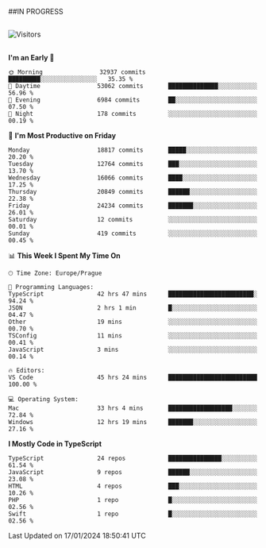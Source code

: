 ##IN PROGRESS
##
![Visitors](https://komarev.com/ghpvc/?username=petrbui&style=for-the-badge&label=Visitors+👀)



##
<!--
[![My GitHub stats](https://github-readme-stats.vercel.app/api?username=petrbui&theme=github_dark)](https://github.com/anuraghazra/github-readme-stats)

[![My wakatime stats](https://github-readme-stats.vercel.app/api/wakatime?username=petrbui&theme=github_dark)](https://github.com/anuraghazra/github-readme-stats)
-->
<!--START_SECTION:waka-->
**I'm an Early 🐤** 

```text
🌞 Morning                32937 commits       █████████░░░░░░░░░░░░░░░░   35.35 % 
🌆 Daytime                53062 commits       ██████████████░░░░░░░░░░░   56.96 % 
🌃 Evening                6984 commits        ██░░░░░░░░░░░░░░░░░░░░░░░   07.50 % 
🌙 Night                  178 commits         ░░░░░░░░░░░░░░░░░░░░░░░░░   00.19 % 
```
📅 **I'm Most Productive on Friday** 

```text
Monday                   18817 commits       █████░░░░░░░░░░░░░░░░░░░░   20.20 % 
Tuesday                  12764 commits       ███░░░░░░░░░░░░░░░░░░░░░░   13.70 % 
Wednesday                16066 commits       ████░░░░░░░░░░░░░░░░░░░░░   17.25 % 
Thursday                 20849 commits       ██████░░░░░░░░░░░░░░░░░░░   22.38 % 
Friday                   24234 commits       ███████░░░░░░░░░░░░░░░░░░   26.01 % 
Saturday                 12 commits          ░░░░░░░░░░░░░░░░░░░░░░░░░   00.01 % 
Sunday                   419 commits         ░░░░░░░░░░░░░░░░░░░░░░░░░   00.45 % 
```


📊 **This Week I Spent My Time On** 

```text
🕑︎ Time Zone: Europe/Prague

💬 Programming Languages: 
TypeScript               42 hrs 47 mins      ████████████████████████░   94.24 % 
JSON                     2 hrs 1 min         █░░░░░░░░░░░░░░░░░░░░░░░░   04.47 % 
Other                    19 mins             ░░░░░░░░░░░░░░░░░░░░░░░░░   00.70 % 
TSConfig                 11 mins             ░░░░░░░░░░░░░░░░░░░░░░░░░   00.41 % 
JavaScript               3 mins              ░░░░░░░░░░░░░░░░░░░░░░░░░   00.14 % 

🔥 Editors: 
VS Code                  45 hrs 24 mins      █████████████████████████   100.00 % 

💻 Operating System: 
Mac                      33 hrs 4 mins       ██████████████████░░░░░░░   72.84 % 
Windows                  12 hrs 19 mins      ███████░░░░░░░░░░░░░░░░░░   27.16 % 
```

**I Mostly Code in TypeScript** 

```text
TypeScript               24 repos            ███████████████░░░░░░░░░░   61.54 % 
JavaScript               9 repos             ██████░░░░░░░░░░░░░░░░░░░   23.08 % 
HTML                     4 repos             ███░░░░░░░░░░░░░░░░░░░░░░   10.26 % 
PHP                      1 repo              █░░░░░░░░░░░░░░░░░░░░░░░░   02.56 % 
Swift                    1 repo              █░░░░░░░░░░░░░░░░░░░░░░░░   02.56 % 
```




 Last Updated on 17/01/2024 18:50:41 UTC
<!--END_SECTION:waka-->
